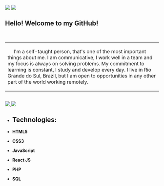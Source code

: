 ![](https://img.shields.io/github/followers/loudias88?logo=github&style=for-the-badge) ![](https://img.shields.io/github/stars/loudias88?logo=github&style=for-the-badge)

## **Hello! Welcome to my GitHub!**

<br>

<table>
  <tbody>
    <tr>
      <td align="left" width="60%">
         <p style="text-indent: 20px;">I'm a self-taught person, that's one of the most important things about me. I am communicative, I work well in a team and my focus is always on solving problems. My commitment to learning is constant, I study and develop every day. I live in Rio Grande do Sul, Brazil, but I am open to opportunities in any other part of the world working remotely.</p>
   </tr>
  </tbody>
</table>

<br>

<a href="mailto: luisheleno.dias@gmail.com" target="_blank">
  <img src="https://img.shields.io/badge/-gmail-red?style=for-the-badge&logo=gmail&logoColor=white">
</a>
 <a href="https://www.linkedin.com/in/luis-heleno-dias-1988-rs/" target="_blank">
  <img src="https://img.shields.io/badge/-linkedin-blue?style=for-the-badge&logo=linkedin&logoColor=white">
</a>

<br>
     
         

  - ## **Technologies:**
   
   -   **HTML5**
   -   **CSS3**
   -   **JavaScript**
   -   **React JS**
   -   **PHP**
   -   **SQL**
   
   
  


<br>




<br>
